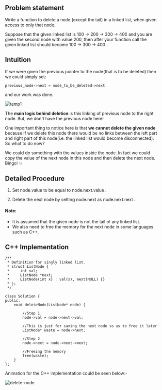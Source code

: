 ## Problem statement

Write a function to delete a node (except the tail) in a linked list, when given access to only that node.

Suppose that the given linked list is 100 -> 200 -> 300 -> 400 and you are given the second node with value 200, then after your function call the given linked list should become 100 -> 300 -> 400 .

## Intuition

If we were given the previous pointer to the node(that is to be deleted) then we could simply set:
```
previous_node->next = node_to_be_deleted->next 
```
and our work was done.

![temp1](https://user-images.githubusercontent.com/22693609/36655032-47b62ac4-1ae6-11e8-9ae2-c9beb16b7f30.PNG)

The **main logic behind deletion** is this linking of previous node to the right node. But, we don't have the previous node here!

One important thing to notice here is that **we cannot delete the given node** because if we delete this node 
there would be no links between the left part and right part of this node(i.e. the linked list would become disconnected).
So what to do now?

We could do something with the values inside the node. In fact we could copy the value of the next node in this node and then delete the next node. Bingo! :boom:

## Detailed Procedure

1. Set node.value to be equal to node.next.value .

2. Delete the next node by setting node.next as node.next.next .
  
#### Note:
- It is assumed that the given node is not the tail of any linked list.
- We also need to free the memory for the next node in some languages such as C++.

## C++ Implementation

```
/**
 * Definition for singly linked list.
 * struct ListNode {
 *     int val;
 *     ListNode *next;
 *     ListNode(int x) : val(x), next(NULL) {}
 * };
 */
 
class Solution {
public:
    void deleteNode(ListNode* node) {
        
        //Step 1
        node->val = node->next->val;
        
        //This is just for saving the next node so as to free it later
        ListNode* waste = node->next;
        
        //Step 2
        node->next = node->next->next;
        
        //Freeing the memory
        free(waste);
    }
};
```

Animation for the C++ implementation could be seen below:-

![delete-node](https://user-images.githubusercontent.com/22693609/36656680-7c1a007a-1aef-11e8-84bf-76c01fcac55d.gif)
